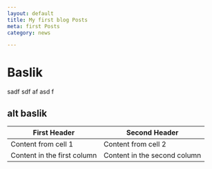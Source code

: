 ```yaml
---
layout: default
title: My first blog Posts
meta: first Posts
category: news

---
```


# Baslik

sadf
sdf
af
asd
f
## alt baslik


First Header | Second Header
------------ | -------------
Content from cell 1 | Content from cell 2
Content in the first column | Content in the second column
